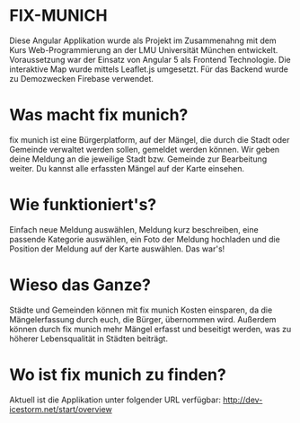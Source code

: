 FIX-MUNICH
===========
Diese Angular Applikation wurde als Projekt im Zusammenahng mit dem Kurs Web-Programmierung an der LMU Universität München entwickelt. Voraussetzung war der Einsatz von Angular 5 als Frontend Technologie. Die interaktive Map wurde mittels Leaflet.js umgesetzt. Für das Backend wurde zu Demozwecken Firebase verwendet.

Was macht fix munich?
===============
fix munich ist eine Bürgerplatform, auf der Mängel, die durch die Stadt oder Gemeinde verwaltet werden sollen, gemeldet werden können. Wir geben deine Meldung an die jeweilige Stadt bzw. Gemeinde zur Bearbeitung weiter. Du kannst alle erfassten Mängel auf der Karte einsehen.

Wie funktioniert's?
===================
Einfach neue Meldung auswählen, Meldung kurz beschreiben, eine passende Kategorie auswählen, ein Foto der Meldung hochladen und die Position der Meldung auf der Karte auswählen. Das war's!

Wieso das Ganze?
================
Städte und Gemeinden können mit fix munich Kosten einsparen, da die Mängelerfassung durch euch, die Bürger, übernommen wird. Außerdem können durch fix munich mehr Mängel erfasst und beseitigt werden, was zu höherer Lebensqualität in Städten beiträgt.

Wo ist fix munich zu finden?
============================
Aktuell ist die Applikation unter folgender URL verfügbar: http://dev-icestorm.net/start/overview

